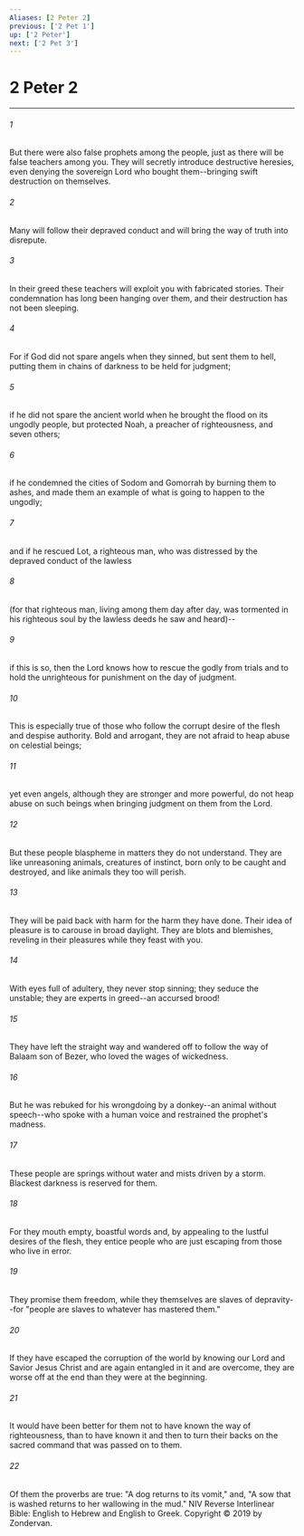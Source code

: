 ```yaml
---
Aliases: [2 Peter 2]
previous: ['2 Pet 1']
up: ['2 Peter']
next: ['2 Pet 3']
---
```

# 2 Peter 2

***


###### 1 
But there were also false prophets among the people, just as there will be false teachers among you. They will secretly introduce destructive heresies, even denying the sovereign Lord who bought them--bringing swift destruction on themselves. 

###### 2 
Many will follow their depraved conduct and will bring the way of truth into disrepute. 

###### 3 
In their greed these teachers will exploit you with fabricated stories. Their condemnation has long been hanging over them, and their destruction has not been sleeping. 

###### 4 
For if God did not spare angels when they sinned, but sent them to hell, putting them in chains of darkness to be held for judgment; 

###### 5 
if he did not spare the ancient world when he brought the flood on its ungodly people, but protected Noah, a preacher of righteousness, and seven others; 

###### 6 
if he condemned the cities of Sodom and Gomorrah by burning them to ashes, and made them an example of what is going to happen to the ungodly; 

###### 7 
and if he rescued Lot, a righteous man, who was distressed by the depraved conduct of the lawless 

###### 8 
(for that righteous man, living among them day after day, was tormented in his righteous soul by the lawless deeds he saw and heard)-- 

###### 9 
if this is so, then the Lord knows how to rescue the godly from trials and to hold the unrighteous for punishment on the day of judgment. 

###### 10 
This is especially true of those who follow the corrupt desire of the flesh and despise authority. Bold and arrogant, they are not afraid to heap abuse on celestial beings; 

###### 11 
yet even angels, although they are stronger and more powerful, do not heap abuse on such beings when bringing judgment on them from the Lord. 

###### 12 
But these people blaspheme in matters they do not understand. They are like unreasoning animals, creatures of instinct, born only to be caught and destroyed, and like animals they too will perish. 

###### 13 
They will be paid back with harm for the harm they have done. Their idea of pleasure is to carouse in broad daylight. They are blots and blemishes, reveling in their pleasures while they feast with you. 

###### 14 
With eyes full of adultery, they never stop sinning; they seduce the unstable; they are experts in greed--an accursed brood! 

###### 15 
They have left the straight way and wandered off to follow the way of Balaam son of Bezer, who loved the wages of wickedness. 

###### 16 
But he was rebuked for his wrongdoing by a donkey--an animal without speech--who spoke with a human voice and restrained the prophet's madness. 

###### 17 
These people are springs without water and mists driven by a storm. Blackest darkness is reserved for them. 

###### 18 
For they mouth empty, boastful words and, by appealing to the lustful desires of the flesh, they entice people who are just escaping from those who live in error. 

###### 19 
They promise them freedom, while they themselves are slaves of depravity--for "people are slaves to whatever has mastered them." 

###### 20 
If they have escaped the corruption of the world by knowing our Lord and Savior Jesus Christ and are again entangled in it and are overcome, they are worse off at the end than they were at the beginning. 

###### 21 
It would have been better for them not to have known the way of righteousness, than to have known it and then to turn their backs on the sacred command that was passed on to them. 

###### 22 
Of them the proverbs are true: "A dog returns to its vomit," and, "A sow that is washed returns to her wallowing in the mud." NIV Reverse Interlinear Bible: English to Hebrew and English to Greek. Copyright © 2019 by Zondervan.
